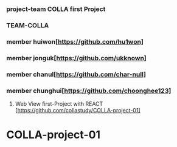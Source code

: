 ### project-team COLLA first Project

### TEAM-COLLA

### member huiwon[https://github.com/hu1won]

### member jonguk[https://github.com/ukknown]

### member chanul[https://github.com/char-null]

### member chunghui[https://github.com/choonghee123]

1. Web View first-Project with REACT [https://github.com/collastudy/COLLA-project-01]

# COLLA-project-01
